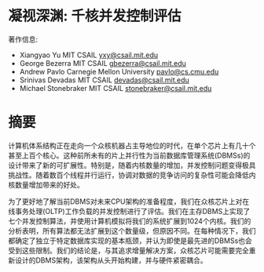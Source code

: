 # 凝视深渊: 千核并发控制评估

著作信息:

- Xiangyao Yu MIT CSAIL yxy@csail.mit.edu
- George Bezerra MIT CSAIL gbezerra@csail.mit.edu
- Andrew Pavlo Carnegie Mellon University pavlo@cs.cmu.edu
- Srinivas Devadas MIT CSAIL devadas@csail.mit.edu
- Michael Stonebraker MIT CSAIL stonebraker@csail.mit.edu

# 摘要

计算机体系结构正在走向一个众核机器占主导地位的时代，在单个芯片上有几十个甚至上百个核心。这种前所未有的片上并行性为当前数据库管理系统(DBMSs)的设计带来了新的可扩展性。特别是，随着内核数量的增加，并发控制问题变得极具挑战性。随着数百个线程并行运行，协调对数据的竞争访问的复杂性可能会降低内核数量增加带来的好处。

为了更好地了解当前DBMS对未来CPU架构的准备程度，我们在众核芯片上对在线事务处理(OLTP)工作负载的并发控制进行了评估。我们在主存DBMS上实现了七个并发控制算法，并使用计算机模拟将我们的系统扩展到1024个内核。我们的分析表明，所有算法都无法扩展到这个数量级，但原因不同。在每种情况下，我们都确定了独立于特定数据库实现的基本瓶颈，并认为即使是最先进的DBMSs也会受到这些限制。我们的结论是，与其追求增量解决方案，众核芯片可能需要完全重新设计的DBMS架构，该架构从头开始构建，并与硬件紧密耦合。


